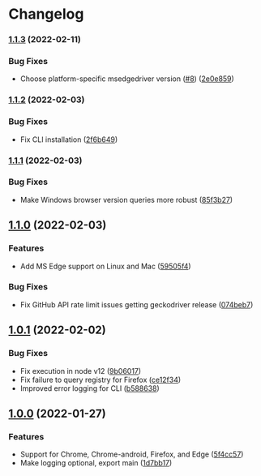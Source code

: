 # Changelog

### [1.1.3](https://github.com/joeyparrish/webdriver-installer/compare/v1.1.2...v1.1.3) (2022-02-11)


### Bug Fixes

* Choose platform-specific msedgedriver version ([#8](https://github.com/joeyparrish/webdriver-installer/issues/8)) ([2e0e859](https://github.com/joeyparrish/webdriver-installer/commit/2e0e8598f878c0c3fcd8ed55d4e830da398a891b))


### [1.1.2](https://github.com/joeyparrish/webdriver-installer/compare/v1.1.1...v1.1.2) (2022-02-03)


### Bug Fixes

* Fix CLI installation ([2f6b649](https://github.com/joeyparrish/webdriver-installer/commit/2f6b649033312f778795b1372abfc0a175d70e61))

### [1.1.1](https://github.com/joeyparrish/webdriver-installer/compare/v1.1.0...v1.1.1) (2022-02-03)


### Bug Fixes

* Make Windows browser version queries more robust ([85f3b27](https://github.com/joeyparrish/webdriver-installer/commit/85f3b2796e06e1a0f2171b46beef73f6a0407ecb))

## [1.1.0](https://github.com/joeyparrish/webdriver-installer/compare/v1.0.1...v1.1.0) (2022-02-03)


### Features

* Add MS Edge support on Linux and Mac ([59505f4](https://github.com/joeyparrish/webdriver-installer/commit/59505f49b94030c63377d72e2b4639093915ab3d))


### Bug Fixes

* Fix GitHub API rate limit issues getting geckodriver release ([074beb7](https://github.com/joeyparrish/webdriver-installer/commit/074beb79adf7d9807ab57b67c9edd26d9451270e))

## [1.0.1](https://github.com/joeyparrish/webdriver-installer/compare/v1.0.0...v1.0.1) (2022-02-02)


### Bug Fixes

* Fix execution in node v12 ([9b06017](https://github.com/joeyparrish/webdriver-installer/commit/9b06017b7c83ebfea1e600d7f667b2810ab05b5f))
* Fix failure to query registry for Firefox ([ce12f34](https://github.com/joeyparrish/webdriver-installer/commit/ce12f347f96406cc1f0a219c4c44cd2a9b827254))
* Improved error logging for CLI ([b588638](https://github.com/joeyparrish/webdriver-installer/commit/b588638774526d621983e0b497aa85ab217fcc46))


## [1.0.0](https://github.com/joeyparrish/webdriver-installer/commits/v1.0.0) (2022-01-27)


### Features

* Support for Chrome, Chrome-android, Firefox, and Edge ([5f4cc57](https://github.com/joeyparrish/webdriver-installer/commit/5f4cc578a8b911d5a6da26e46e9bf0fb95580606))
* Make logging optional, export main ([1d7bb17](https://github.com/joeyparrish/webdriver-installer/commit/1d7bb1755725a50b9c5a423c55402f6a84503919))
